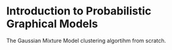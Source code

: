 # Introduction to Probabilistic Graphical Models

The Gaussian Mixture Model clustering algortihm from scratch.